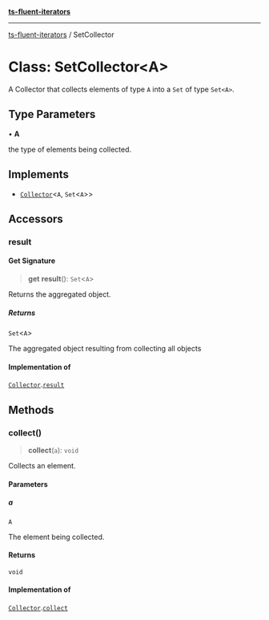 [**ts-fluent-iterators**](../README.md)

---

[ts-fluent-iterators](../README.md) / SetCollector

# Class: SetCollector\<A\>

A Collector that collects elements of type `A` into a `Set` of type `Set<A>`.

## Type Parameters

• **A**

the type of elements being collected.

## Implements

- [`Collector`](../interfaces/Collector.md)\<`A`, `Set`\<`A`\>\>

## Accessors

### result

#### Get Signature

> **get** **result**(): `Set`\<`A`\>

Returns the aggregated object.

##### Returns

`Set`\<`A`\>

The aggregated object resulting from collecting all objects

#### Implementation of

[`Collector`](../interfaces/Collector.md).[`result`](../interfaces/Collector.md#result)

## Methods

### collect()

> **collect**(`a`): `void`

Collects an element.

#### Parameters

##### a

`A`

The element being collected.

#### Returns

`void`

#### Implementation of

[`Collector`](../interfaces/Collector.md).[`collect`](../interfaces/Collector.md#collect)
